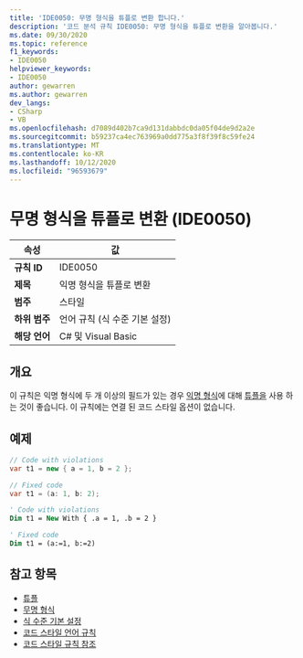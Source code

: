 ```yaml
---
title: 'IDE0050: 무명 형식을 튜플로 변환 합니다.'
description: '코드 분석 규칙 IDE0050: 무명 형식을 튜플로 변환을 알아봅니다.'
ms.date: 09/30/2020
ms.topic: reference
f1_keywords:
- IDE0050
helpviewer_keywords:
- IDE0050
author: gewarren
ms.author: gewarren
dev_langs:
- CSharp
- VB
ms.openlocfilehash: d7089d402b7ca9d131dabbdc0da05f04de9d2a2e
ms.sourcegitcommit: b59237ca4ec763969a0dd775a3f8f39f8c59fe24
ms.translationtype: MT
ms.contentlocale: ko-KR
ms.lasthandoff: 10/12/2020
ms.locfileid: "96593679"
---
```

# <a name="convert-anonymous-type-to-tuple-ide0050"></a>무명 형식을 튜플로 변환 (IDE0050)

|속성|값|
|-|-|
| **규칙 ID** | IDE0050 |
| **제목** | 익명 형식을 튜플로 변환 |
| **범주** | 스타일 |
| **하위 범주** | 언어 규칙 (식 수준 기본 설정) |
| **해당 언어** | C# 및 Visual Basic |

## <a name="overview"></a>개요

이 규칙은 익명 형식에 두 개 이상의 필드가 있는 경우 [익명 형식](../../../csharp/programming-guide/classes-and-structs/anonymous-types.md)에 대해 [튜플을](../../../csharp/language-reference/builtin-types/value-tuples.md) 사용 하는 것이 좋습니다. 이 규칙에는 연결 된 코드 스타일 옵션이 없습니다.

## <a name="example"></a>예제

```csharp
// Code with violations
var t1 = new { a = 1, b = 2 };

// Fixed code
var t1 = (a: 1, b: 2);
```

```vb
' Code with violations
Dim t1 = New With { .a = 1, .b = 2 }

' Fixed code
Dim t1 = (a:=1, b:=2)
```

## <a name="see-also"></a>참고 항목

- [튜플](../../../csharp/language-reference/builtin-types/value-tuples.md)
- [무명 형식](../../../csharp/programming-guide/classes-and-structs/anonymous-types.md)
- [식 수준 기본 설정](expression-level-preferences.md)
- [코드 스타일 언어 규칙](language-rules.md)
- [코드 스타일 규칙 참조](index.md)
